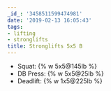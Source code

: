 ```yaml
---
_id_: '3458511599474981'
date: '2019-02-13 16:05:43'
tags:
- lifting
- stronglifts
title: Stronglifts 5x5 B
---
```


- Squat:    {% w 5x5@145lb %}
- DB Press: {% w 5x5@25lb %}
- Deadlift: {% w 1x5@225lb %}
